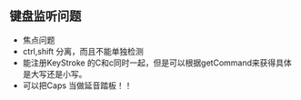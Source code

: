 ## 键盘监听问题
- 焦点问题
- ctrl,shift 分离，而且不能单独检测
- 能注册KeyStroke 的C和c同时一起，但是可以根据getCommand来获得具体是大写还是小写。
- 可以把Caps 当做延音踏板！！